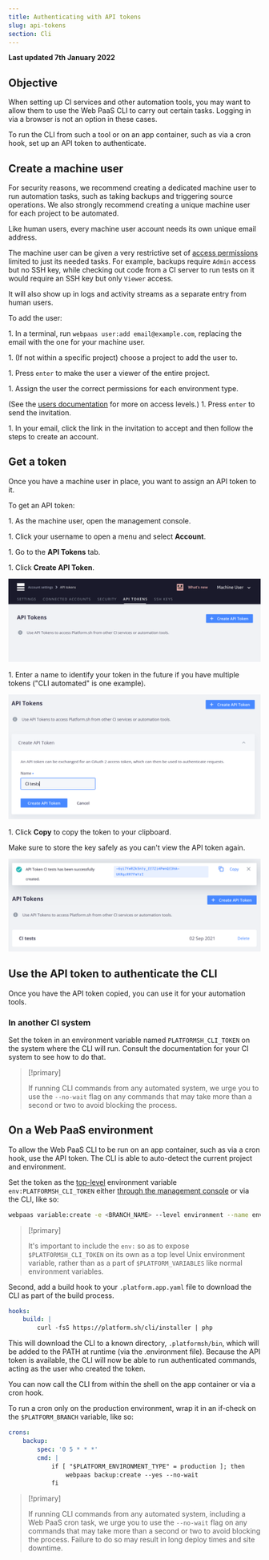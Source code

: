 ```yaml
---
title: Authenticating with API tokens
slug: api-tokens
section: Cli
---
```


**Last updated 7th January 2022**



## Objective  

When setting up CI services and other automation tools,
you may want to allow them to use the Web PaaS CLI to carry out certain tasks.
Logging in via a browser is not an option in these cases.

To run the CLI from such a tool or on an app container, such as via a cron hook, set up an API token to authenticate.

## Create a machine user

For security reasons, we recommend creating a dedicated machine user to run automation tasks,
such as taking backups and triggering source operations.
We also strongly recommend creating a unique machine user for each project to be automated.

Like human users, every machine user account needs its own unique email address.

The machine user can be given a very restrictive set of [access permissions](../../administration-users) limited to just its needed tasks.
For example, backups require `Admin` access but no SSH key,
while checking out code from a CI server to run tests on it would require an SSH key but only `Viewer` access.

It will also show up in logs and activity streams as a separate entry from human users.

To add the user:

1\. In a terminal, run `webpaas user:add email@example.com`, replacing the email with the one for your machine user.

1\. (If not within a specific project) choose a project to add the user to.

1\. Press `enter` to make the user a viewer of the entire project.

1\. Assign the user the correct permissions for each environment type.

   (See the [users documentation](../../administration-users) for more on access levels.)
1\. Press `enter` to send the invitation.

1\. In your email, click the link in the invitation to accept and then follow the steps to create an account.


## Get a token

Once you have a machine user in place, you want to assign an API token to it.

To get an API token:

1\. As the machine user, open the management console.

1\. Click your username to open a menu and select **Account**. 

1\. Go to the **API Tokens** tab.

1\. Click **Create API Token**.


   ![The Create API Token button in the console](images/api-tokens-new.png "0.6")

1\. Enter a name to identify your token in the future if you have multiple tokens ("CLI automated" is one example).


   ![Creating an API token with the name 'CI tests'](images/api-tokens-name.png "0.6")

1\. Click **Copy** to copy the token to your clipboard.

   Make sure to store the key safely as you can't view the API token again.

   ![Viewing the API token after it's created](images/api-tokens-view.png "0.6")

## Use the API token to authenticate the CLI

Once you have the API token copied, you can use it for your automation tools.

### In another CI system

Set the token in an environment variable named `PLATFORMSH_CLI_TOKEN` on the system where the CLI will run.
Consult the documentation for your CI system to see how to do that.

> [!primary]  
> 
> If running CLI commands from any automated system,
> we urge you to use the `--no-wait` flag on any commands that may take more than a second or two to avoid blocking the process.
> 
> 

## On a Web PaaS environment

To allow the Web PaaS CLI to be run on an app container, such as via a cron hook, use the API token.
The CLI is able to auto-detect the current project and environment.

Set the token as the [top-level](../../development-variables#top-level-environment-variables) environment variable `env:PLATFORMSH_CLI_TOKEN`
either [through the management console](../../administration-web/configure-environment#variables) or via the CLI, like so:

```bash
webpaas variable:create -e <BRANCH_NAME> --level environment --name env:PLATFORMSH_CLI_TOKEN --sensitive true --value '<YOUR_API_TOKEN>'
```

> [!primary]  
> 
> It's important to include the `env:` so as to expose `$PLATFORMSH_CLI_TOKEN` on its own as a top level Unix environment variable,
> rather than as a part of `$PLATFORM_VARIABLES` like normal environment variables.
> 
> 

Second, add a build hook to your `.platform.app.yaml` file to download the CLI as part of the build process.

```yaml
hooks:
    build: |
        curl -fsS https://platform.sh/cli/installer | php
```

This will download the CLI to a known directory, `.platformsh/bin`,
which will be added to the PATH at runtime (via the .environment file).
Because the API token is available, the CLI will now be able to run authenticated commands,
acting as the user who created the token.

You can now call the CLI from within the shell on the app container or via a cron hook.

To run a cron only on the production environment, wrap it in an if-check on the `$PLATFORM_BRANCH` variable, like so:

```yaml
crons:
    backup:
        spec: '0 5 * * *'
        cmd: |
            if [ "$PLATFORM_ENVIRONMENT_TYPE" = production ]; then
                webpaas backup:create --yes --no-wait
            fi
```

> [!primary]  
> 
> If running CLI commands from any automated system, including a Web PaaS cron task,
> we urge you to use the `--no-wait` flag on any commands that may take more than a second or two to avoid blocking the process.
> Failure to do so may result in long deploy times and site downtime.
> 
> 

